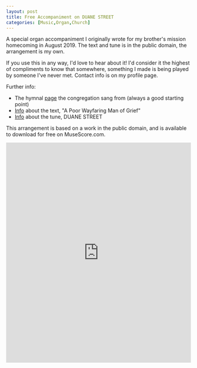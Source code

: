 ```yaml
---
layout: post
title: Free Accompaniment on DUANE STREET
categories: [Music,Organ,Church]
---
```


A special organ accompaniment I originally wrote for my brother's mission homecoming in August 2019. The text and tune is in the public domain, the arrangement is my own.

If you use this in any way, I'd love to hear about it! I'd consider it the highest of compliments to know that somewhere, something I made is being played by someone I've never met. Contact info is on my profile page.

Further info:
- The hymnal [page](https://www.churchofjesuschrist.org/music/library/hymns/a-poor-wayfaring-man-of-grief?lang=eng&_r=1) the congregation sang from (always a good starting point)
- [Info](https://hymnary.org/text/a_poor_wayfaring_man_of_grief) about the text, "A Poor Wayfaring Man of Grief"
- [Info](https://hymnary.org/tune/duane_street_coles) about the tune, DUANE STREET

This arrangement is based on a work in the public domain, and is available to download for free on MuseScore.com.

<iframe width="100%" height="600" src="https://musescore.com/user/19506/scores/6032074/embed" frameborder="0" allowfullscreen allow="autoplay; fullscreen"></iframe>
